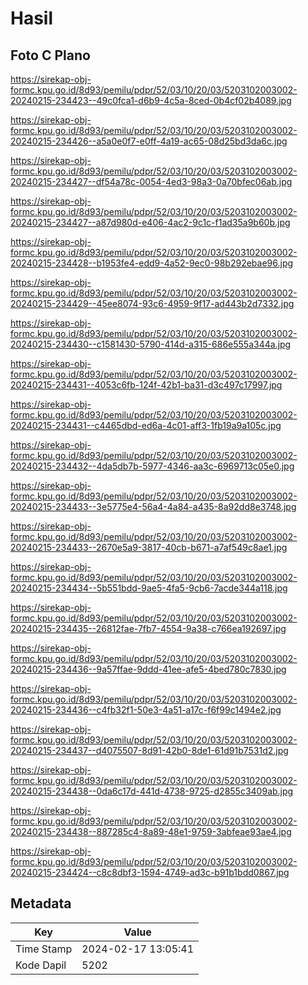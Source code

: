 # Hasil

## Foto C Plano

https://sirekap-obj-formc.kpu.go.id/8d93/pemilu/pdpr/52/03/10/20/03/5203102003002-20240215-234423--49c0fca1-d6b9-4c5a-8ced-0b4cf02b4089.jpg

https://sirekap-obj-formc.kpu.go.id/8d93/pemilu/pdpr/52/03/10/20/03/5203102003002-20240215-234426--a5a0e0f7-e0ff-4a19-ac65-08d25bd3da6c.jpg

https://sirekap-obj-formc.kpu.go.id/8d93/pemilu/pdpr/52/03/10/20/03/5203102003002-20240215-234427--df54a78c-0054-4ed3-98a3-0a70bfec06ab.jpg

https://sirekap-obj-formc.kpu.go.id/8d93/pemilu/pdpr/52/03/10/20/03/5203102003002-20240215-234427--a87d980d-e406-4ac2-9c1c-f1ad35a9b60b.jpg

https://sirekap-obj-formc.kpu.go.id/8d93/pemilu/pdpr/52/03/10/20/03/5203102003002-20240215-234428--b1953fe4-edd9-4a52-9ec0-98b292ebae96.jpg

https://sirekap-obj-formc.kpu.go.id/8d93/pemilu/pdpr/52/03/10/20/03/5203102003002-20240215-234429--45ee8074-93c6-4959-9f17-ad443b2d7332.jpg

https://sirekap-obj-formc.kpu.go.id/8d93/pemilu/pdpr/52/03/10/20/03/5203102003002-20240215-234430--c1581430-5790-414d-a315-686e555a344a.jpg

https://sirekap-obj-formc.kpu.go.id/8d93/pemilu/pdpr/52/03/10/20/03/5203102003002-20240215-234431--4053c6fb-124f-42b1-ba31-d3c497c17997.jpg

https://sirekap-obj-formc.kpu.go.id/8d93/pemilu/pdpr/52/03/10/20/03/5203102003002-20240215-234431--c4465dbd-ed6a-4c01-aff3-1fb19a9a105c.jpg

https://sirekap-obj-formc.kpu.go.id/8d93/pemilu/pdpr/52/03/10/20/03/5203102003002-20240215-234432--4da5db7b-5977-4346-aa3c-6969713c05e0.jpg

https://sirekap-obj-formc.kpu.go.id/8d93/pemilu/pdpr/52/03/10/20/03/5203102003002-20240215-234433--3e5775e4-56a4-4a84-a435-8a92dd8e3748.jpg

https://sirekap-obj-formc.kpu.go.id/8d93/pemilu/pdpr/52/03/10/20/03/5203102003002-20240215-234433--2670e5a9-3817-40cb-b671-a7af549c8ae1.jpg

https://sirekap-obj-formc.kpu.go.id/8d93/pemilu/pdpr/52/03/10/20/03/5203102003002-20240215-234434--5b551bdd-9ae5-4fa5-9cb6-7acde344a118.jpg

https://sirekap-obj-formc.kpu.go.id/8d93/pemilu/pdpr/52/03/10/20/03/5203102003002-20240215-234435--26812fae-7fb7-4554-9a38-c766ea192697.jpg

https://sirekap-obj-formc.kpu.go.id/8d93/pemilu/pdpr/52/03/10/20/03/5203102003002-20240215-234436--9a57ffae-9ddd-41ee-afe5-4bed780c7830.jpg

https://sirekap-obj-formc.kpu.go.id/8d93/pemilu/pdpr/52/03/10/20/03/5203102003002-20240215-234436--c4fb32f1-50e3-4a51-a17c-f6f99c1494e2.jpg

https://sirekap-obj-formc.kpu.go.id/8d93/pemilu/pdpr/52/03/10/20/03/5203102003002-20240215-234437--d4075507-8d91-42b0-8de1-61d91b7531d2.jpg

https://sirekap-obj-formc.kpu.go.id/8d93/pemilu/pdpr/52/03/10/20/03/5203102003002-20240215-234438--0da6c17d-441d-4738-9725-d2855c3409ab.jpg

https://sirekap-obj-formc.kpu.go.id/8d93/pemilu/pdpr/52/03/10/20/03/5203102003002-20240215-234438--887285c4-8a89-48e1-9759-3abfeae93ae4.jpg

https://sirekap-obj-formc.kpu.go.id/8d93/pemilu/pdpr/52/03/10/20/03/5203102003002-20240215-234424--c8c8dbf3-1594-4749-ad3c-b91b1bdd0867.jpg


## Metadata

| Key        | Value               |
| ---------- | ------------------- |
| Time Stamp | 2024-02-17 13:05:41 |
| Kode Dapil | 5202                |



